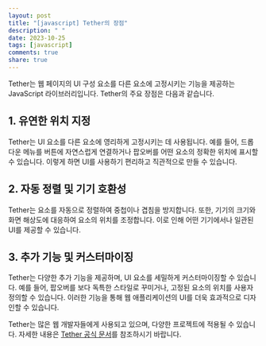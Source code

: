 ```yaml
---
layout: post
title: "[javascript] Tether의 장점"
description: " "
date: 2023-10-25
tags: [javascript]
comments: true
share: true
---
```


Tether는 웹 페이지의 UI 구성 요소를 다른 요소에 고정시키는 기능을 제공하는 JavaScript 라이브러리입니다. Tether의 주요 장점은 다음과 같습니다.

## 1. 유연한 위치 지정

Tether는 UI 요소를 다른 요소에 영리하게 고정시키는 데 사용됩니다. 예를 들어, 드롭다운 메뉴를 버튼에 자연스럽게 연결하거나 팝오버를 어떤 요소의 정확한 위치에 표시할 수 있습니다. 이렇게 하면 UI를 사용하기 편리하고 직관적으로 만들 수 있습니다.

## 2. 자동 정렬 및 기기 호환성

Tether는 요소를 자동으로 정렬하여 중첩이나 겹침을 방지합니다. 또한, 기기의 크기와 화면 해상도에 대응하여 요소의 위치를 조정합니다. 이로 인해 어떤 기기에서나 일관된 UI를 제공할 수 있습니다.

## 3. 추가 기능 및 커스터마이징

Tether는 다양한 추가 기능을 제공하며, UI 요소를 세밀하게 커스터마이징할 수 있습니다. 예를 들어, 팝오버를 보다 독특한 스타일로 꾸미거나, 고정된 요소의 위치를 사용자 정의할 수 있습니다. 이러한 기능을 통해 웹 애플리케이션의 UI를 더욱 효과적으로 디자인할 수 있습니다.

Tether는 많은 웹 개발자들에게 사용되고 있으며, 다양한 프로젝트에 적용될 수 있습니다. 자세한 내용은 [Tether 공식 문서](https://tether.io/docs/)를 참조하시기 바랍니다.